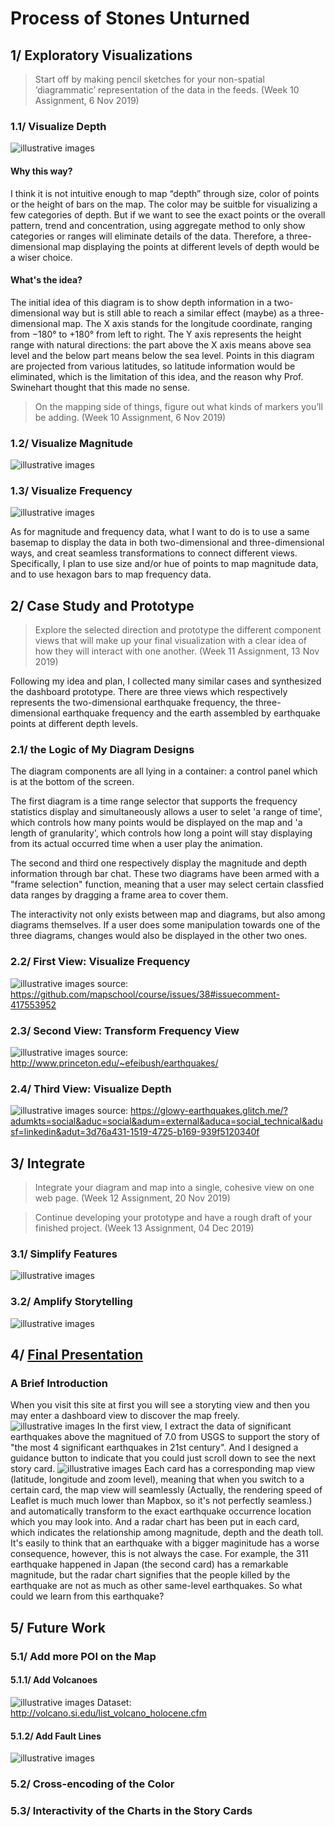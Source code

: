 # Process of Stones Unturned

## 1/ Exploratory Visualizations

> Start off by making pencil sketches for your non-spatial ‘diagrammatic’ representation of the data in the feeds. (Week 10 Assignment, 6 Nov 2019)

### 1.1/ Visualize Depth
![illustrative images](./1_diagrammatic_depth.jpg)
#### Why this way?
I think it is not intuitive enough to map “depth” through size, color of points or the height of bars on the map. The color may be suitble for visualizing a few categories of depth. But if we want to see the exact points or the overall pattern, trend and concentration, using aggregate method to only show categories or ranges will eliminate details of the data. Therefore, a three-dimensional map displaying the points at different levels of depth would be a wiser choice. 
#### What's the idea?
The initial idea of this diagram is to show depth information in a two-dimensional way but is still able to reach a similar effect (maybe) as a three-dimensional map. The X axis stands for the longitude coordinate, ranging from −180° to +180° from left to right. The Y axis represents the height range with natural directions: the part above the X axis means above sea level and the below part means below the sea level. Points in this diagram are projected from various latitudes, so latitude information would be eliminated, which is the limitation of this idea, and the reason why Prof. Swinehart thought that this made no sense.

> On the mapping side of things, figure out what kinds of markers you’ll be adding. (Week 10 Assignment, 6 Nov 2019)

### 1.2/ Visualize Magnitude
![illustrative images](./1_markers_magnitude.jpg)

### 1.3/ Visualize Frequency
![illustrative images](./1_markers_frequency.jpg)

As for magnitude and frequency data, what I want to do is to use a same basemap to display the data in both two-dimensional and three-dimensional ways, and creat seamless transformations to connect different views. Specifically, I plan to use size and/or hue of points to map magnitude data, and to use hexagon bars to map frequency data.

## 2/ Case Study and Prototype

> Explore the selected direction and prototype the different component views that will make up your final visualization with a clear idea of how they will interact with one another. (Week 11 Assignment, 13 Nov 2019)

Following my idea and plan, I collected many similar cases and synthesized the dashboard prototype. There are three views which respectively represents the two-dimensional earthquake frequency, the three-dimensional earthquake frequency and the earth assembled by earthquake points at different depth levels.

### 2.1/ the Logic of My Diagram Designs
The diagram components are all lying in a container: a control panel which is at the bottom of the screen.

The first diagram is a time range selector that supports the frequency statistics display and simultaneously allows a user to selet 'a range of time', which controls how many points would be displayed on the map and 'a length of granularity', which controls how long a point will stay displaying from its actual occurred time when a user play the animation.

The second and third one respectively display the magnitude and depth information through bar chat. These two diagrams have been armed with a "frame selection" function, meaning that a user may select certain classfied data ranges by dragging a frame area to cover them.

The interactivity not only exists between map and diagrams, but also among diagrams themselves. If a user does some manipulation towards one of the three diagrams, changes would also be displayed in the other two ones. 


### 2.2/ First View: Visualize Frequency
![illustrative images](./2_prototype_frequency_plane.jpg)
source: https://github.com/mapschool/course/issues/38#issuecomment-417553952

### 2.3/ Second View: Transform Frequency View
![illustrative images](./2_prototype_frequency_stack.jpg)
source: http://www.princeton.edu/~efeibush/earthquakes/

### 2.4/ Third View: Visualize Depth
![illustrative images](./2_prototype_depth.jpg)
source: https://glowy-earthquakes.glitch.me/?adumkts=social&aduc=social&adum=external&aduca=social_technical&adusf=linkedin&adut=3d76a431-1519-4725-b169-939f5120340f


## 3/ Integrate

> Integrate your diagram and map into a single, cohesive view on one web page. (Week 12 Assignment, 20 Nov 2019) 

> Continue developing your prototype and have a rough draft of your finished project. (Week 13 Assignment, 04 Dec 2019)

### 3.1/ Simplify Features
![illustrative images](./3_integrate_simplify.png)

### 3.2/ Amplify Storytelling
![illustrative images](./3_integrate_amplify.png)

## 4/ [Final Presentation](https://github.com/gitacoco/dvia-2019/tree/master/3.mapping-space/final_project)
### A Brief Introduction
When you visit this site at first you will see a storyting view and then you may enter a dashboard view to discover the map freely.
![illustrative images](./4_final_presentation_landingpage.png)
In the first view, I extract the data of significant earthquakes above the magnitued of 7.0 from USGS to support the story of "the most 4 significant earthquakes in 21st century". And I designed a guidance button to indicate that you could just scroll down to see the next story card. 
![illustrative images](./4_final_presentation_storycard.png)
Each card has a corresponding map view (latitude, longitude and zoom level), meaning that when you switch to a certain card, the map view will seamlessly (Actually, the rendering speed of Leaflet is much much lower than Mapbox, so it's not perfectly seamless.) and automatically transform to the exact earthquake occurrence location which you may look into. And a radar chart has been put in each card, which indicates the relationship among magnitude, depth and the death toll. It's easily to think that an earthquake with a bigger maginitude has a worse consequence, however, this is not always the case. For example, the 311 earthquake happened in Japan (the second card) has a remarkable magnitude, but the radar chart signifies that the people killed by the earthquake are not as much as other same-level earthquakes. So what could we learn from this earthquake?

## 5/ Future Work
### 5.1/ Add more POI on the Map
#### 5.1.1/ Add Volcanoes
![illustrative images](./5_future_work_volcanoes.png)
Dataset: http://volcano.si.edu/list_volcano_holocene.cfm
#### 5.1.2/ Add Fault Lines
![illustrative images](./5_future_work_fault.png)

### 5.2/ Cross-encoding of the Color
### 5.3/ Interactivity of the Charts in the Story Cards
